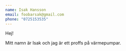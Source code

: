 ```yaml
---
name: Isak Hansson
email: foobarsak@gmail.com
phone: "0725153535"
---
```

Hej!

Mitt namn är Isak och jag är ett proffs på värmepumpar.